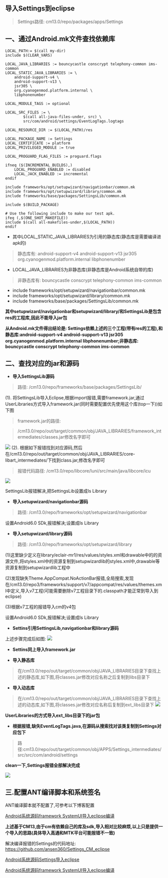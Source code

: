 ## 导入Settings到eclipse
> Settings路径: cm13.0/repo/packages/apps/Settings
## 一、通过Android.mk文件查找依赖库
```
LOCAL_PATH:= $(call my-dir)
include $(CLEAR_VARS)

LOCAL_JAVA_LIBRARIES := bouncycastle conscrypt telephony-common ims-common
LOCAL_STATIC_JAVA_LIBRARIES := \
	android-support-v4 \
	android-support-v13 \
	jsr305 \
	org.cyanogenmod.platform.internal \
	libphonenumber

LOCAL_MODULE_TAGS := optional

LOCAL_SRC_FILES := \
        $(call all-java-files-under, src) \
        src/com/android/settings/EventLogTags.logtags

LOCAL_RESOURCE_DIR := $(LOCAL_PATH)/res

LOCAL_PACKAGE_NAME := Settings
LOCAL_CERTIFICATE := platform
LOCAL_PRIVILEGED_MODULE := true

LOCAL_PROGUARD_FLAG_FILES := proguard.flags

ifneq ($(INCREMENTAL_BUILDS),)
    LOCAL_PROGUARD_ENABLED := disabled
    LOCAL_JACK_ENABLED := incremental
endif

include frameworks/opt/setupwizard/navigationbar/common.mk
include frameworks/opt/setupwizard/library/common.mk
include frameworks/base/packages/SettingsLib/common.mk

include $(BUILD_PACKAGE)

# Use the following include to make our test apk.
ifeq (,$(ONE_SHOT_MAKEFILE))
include $(call all-makefiles-under,$(LOCAL_PATH))
endif

```
- 其中LOCAL_STATIC_JAVA_LIBRARIES为引用的静态库(静态库是需要编译进apk的)
> 静态库有: android-support-v4  android-support-v13  jsr305  org.cyanogenmod.platform.internal  libphonenumber
- LOCAL_JAVA_LIBRARIES为非静态库(非静态库是Android系统自带的库)
> 非静态库有: bouncycastle  conscrypt  telephony-common  ims-common
- include frameworks/opt/setupwizard/navigationbar/common.mk
- include frameworks/opt/setupwizard/library/common.mk
- include frameworks/base/packages/SettingsLib/common.mk

**其中setupwizard/navigationbar和setupwizard/library/和SettingsLib是包含res的工程库,因此不能导入jar包**

**从Android.mk文件得出结论是: Settings依赖上述的三个工程(带有res的工程),和静态库:android-support-v4  android-support-v13  jsr305  org.cyanogenmod.platform.internal  libphonenumber;非静态库: bouncycastle  conscrypt  telephony-common  ims-common**

## 二、查找对应的jar和源码
- **导入SettingsLib源码**
> 路径: /cm13.0/repo/frameworks/base/packages/SettingsLib/

(1). 将SettingsLib导入Eclipse,根据import报错,需要framework.jar,通过UserLibraries方式导入framework.jar(同时需要配置优先使用这个库(top一下))如下图
> framework.jar的路径:

>/cm13.0/repo/out/target/common/obj/JAVA_LIBRARIES/framework_intermediates/classes.jar修改名字即可

![](http://oma689k8f.bkt.clouddn.com/note/1/1.png)
(2). 根据如下报错找到对应源码,然后在/cm13.0/repo/out/target/common/obj/JAVA_LIBRARIES/core-libart_intermediates/下找到class.jar,修改名字即可
> 报错代码路径: /cm13.0/repo/libcore/luni/src/main/java/libcore/icu

![](http://oma689k8f.bkt.clouddn.com/note/1/2.png)

SettingsLib报错解决,把SettingsLib设置成Is Library

- **导入setupwizard/navigationbar源码**

> 路径: /cm13.0/repo/frameworks/opt/setupwizard/navigationbar

设置Android6.0 SDk,报错解决;设置成Is Library
- **导入setupwizard/library源码**

> 路径: /cm13.0/repo/frameworks/opt/setupwizard/library

(1)这里缺少定义在library/eclair-mr1/res/values/styles.xml和drawable中的的资源文件,将styles.xml中的资源复制到setupwizardlib的styles.xml中,drawable等资源复制到setupwizardlib工程中

(2)发现缺失Theme.AppCompat.NoActionBar报错,全局搜索,发现在/cm13.0/repo3/frameworks/support/v7/appcompat/res/values/themes.xml中定义,导入v7工程(可能需要删除v7工程目录下的.classpath才能正常到导入到eclipse)

(3)根据v7工程的报错导入cm的v4包

设置Android6.0 SDk,报错解决;设置成Is Library

- **Settins引用SettingsLib,navigationbar和library源码**

上述步骤完成后如图:
![](http://oma689k8f.bkt.clouddn.com/note/4/1.png)
- **Settins同上导入framework.jar**

- **导入静态库**
> 在/cm13.0/repo/out/target/common/obj/JAVA_LIBRARIES目录下查找上述的静态库,如下图,将classes.jar修改对应名称之后复制到libs目录下

- **导入动态库**
> 在/cm13.0/repo/out/target/common/obj/JAVA_LIBRARIES目录下查找上述的动态库,如下图,将classes.jar修改对应名称后复制到ext_libs目录下
![](http://oma689k8f.bkt.clouddn.com/note/4/2.png)

**UserLibraries的方式导入ext_libs目录下的jar包**


- **根据报错,缺失EventLogTags.java,在源码从搜索找对该类复制到Settings对应包下**
> 路径:cm13.0/repo/out/target/common/obj/APPS/Settings_intermediates/src/src/com/android/settings

**clean一下,Settings报错全部解决完成**

![](http://oma689k8f.bkt.clouddn.com/note/4/3.png)
## 三.配置ANT编译脚本和系统签名
ANT编译脚本就不配置了,可参考以下博客配置

[Android系统源码framework SystemUI导入eclipse编译](http://blog.csdn.net/qq_25804863/article/details/48669667)


**上述基于CM13,由于cm有依赖自己的库及sdk,导入相对比较麻烦,以上只是提供一个导入的思路(具体导入高通和MTK平台可能报错不一致)**

解决编译报错的Settings的代码地址:
https://github.com/ansen360/Settings_CM_eclipse

[Android系统源码Settings导入eclipse](http://blog.csdn.net/qq_25804863/article/details/48669477)

[Android系统源码framework SystemUI导入eclipse编译](http://blog.csdn.net/qq_25804863/article/details/48669667)



